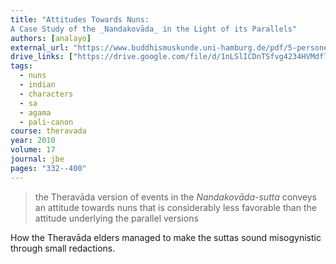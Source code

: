 ```yaml
---
title: "Attitudes Towards Nuns:
A Case Study of the _Nandakovāda_ in the Light of its Parallels"
authors: [analayo]
external_url: "https://www.buddhismuskunde.uni-hamburg.de/pdf/5-personen/analayo/attitudes-towards-nuns.pdf"
drive_links: ["https://drive.google.com/file/d/1nLSlICDnTSfvg4234HVMdf7XUe7OZ1rd/view?usp=drivesdk"]
tags:
  - nuns
  - indian
  - characters
  - sa
  - agama
  - pali-canon
course: theravada
year: 2010
volume: 17
journal: jbe
pages: "332--400"
---
```


> the Theravāda version of events in the _Nandakovāda-sutta_ conveys an attitude towards nuns that is considerably less favorable than the attitude underlying the parallel versions

How the Theravāda elders managed to make the suttas sound misogynistic through small redactions.
